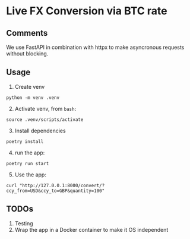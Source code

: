 # Live FX Conversion via BTC rate

## Comments
We use FastAPI in combination with httpx to make asyncronous requests without blocking.

## Usage
1. Create venv

`python -m venv .venv`

2. Activate venv, from `bash`:

`source .venv/scripts/activate`

3. Install dependencies

`poetry install`

4. run the app:

`poetry run start`

5. Use the app:

`curl "http://127.0.0.1:8000/convert/?ccy_from=USD&ccy_to=GBP&quantity=100"`

## TODOs
1) Testing
2) Wrap the app in a Docker container to make it OS independent
